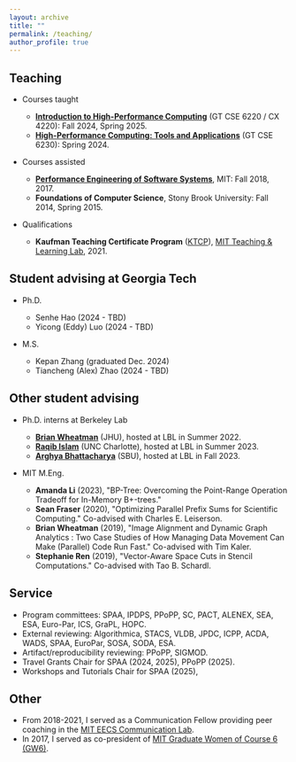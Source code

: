 ```yaml
---
layout: archive
title: ""
permalink: /teaching/
author_profile: true
---
```


## Teaching
- Courses taught
  - **[Introduction to High-Performance Computing](https://sites.gatech.edu/cse6220fall24/)** (GT CSE 6220 / CX 4220): Fall 2024, Spring 2025.
  - **[High-Performance Computing: Tools and Applications](https://sites.gatech.edu/cse6230spring24/)** (GT CSE 6230): Spring 2024.

- Courses assisted
  - **[Performance Engineering of Software Systems](https://ocw.mit.edu/courses/6-172-performance-engineering-of-software-systems-fall-2018/)**, MIT: Fall 2018, 2017.      
  - **Foundations of Computer Science**, Stony Brook University: Fall 2014, Spring 2015.

- Qualifications
  - **Kaufman Teaching Certificate Program** ([KTCP](https://tll.mit.edu/programming/grad-student-programming/kaufman-teaching-certificate-program/)), [MIT Teaching & Learning Lab](https://tll.mit.edu/), 2021.
 
## Student advising at Georgia Tech

- Ph.D.
  - Senhe Hao (2024 - TBD)
  - Yicong (Eddy) Luo (2024 - TBD)

- M.S.
  - Kepan Zhang (graduated Dec. 2024)
  - Tiancheng (Alex) Zhao (2024 - TBD)

## Other student advising

- Ph.D. interns at Berkeley Lab
  - **[Brian Wheatman](https://brianwheatman.com/)** (JHU), hosted at LBL in Summer 2022.
  - **[Raqib Islam](https://biqar.github.io/)** (UNC Charlotte), hosted at LBL in Summer 2023.
  - **[Arghya Bhattacharya](https://www3.cs.stonybrook.edu/~argbhattacha/)** (SBU), hosted at LBL in Fall 2023.

- MIT M.Eng.
  - **Amanda Li** (2023), "BP-Tree: Overcoming the Point-Range Operation Tradeoff for In-Memory B+-trees."
  - **Sean Fraser** (2020), "Optimizing Parallel Prefix Sums for Scientific Computing." Co-advised with Charles E. Leiserson.
  - **Brian Wheatman** (2019), "Image Alignment
  and Dynamic Graph Analytics : Two Case Studies of How Managing Data Movement
  Can Make (Parallel) Code Run Fast." Co-advised with Tim Kaler.
  - **Stephanie Ren** (2019), "Vector-Aware Space Cuts in Stencil
  Computations." Co-advised with Tao B. Schardl.

## Service
- Program committees: SPAA, IPDPS, PPoPP, SC, PACT, ALENEX, SEA, ESA, Euro-Par, ICS, GraPL, HOPC.
- External reviewing: Algorithmica, STACS, VLDB, JPDC, ICPP, ACDA, WADS, SPAA, EuroPar, SOSA, SODA, ESA.
- Artifact/reproducibility reviewing: PPoPP, SIGMOD.
- Travel Grants Chair for SPAA (2024, 2025), PPoPP (2025).
- Workshops and Tutorials Chair for SPAA (2025),

## Other
- From 2018-2021, I served as a Communication Fellow providing peer coaching in the [MIT EECS Communication Lab](https://mitcommlab.mit.edu/eecs/).
- In 2017, I served as co-president of [MIT Graduate Women of Course 6 (GW6)](http://gw6.scripts.mit.edu/).
